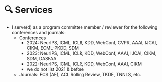 # 🔍 Services
- I serve(d) as a program committee member / reviewer for the following conferences and journals:
  - Conferences
    - 2024: NeurIPS, ICML, ICLR, KDD, WebConf, CVPR, AAAI, IJCAI, CIKM, ECML-PKDD, SDM 
    - 2023: NeurIPS, ICML, ICLR, KDD, WebConf, AAAI, IJCAI, CIKM, SDM, DASFAA 
    - 2022: NeurIPS, ICML, ICLR, KDD, WebConf, AAAI, CIKM 
    - we do not list 2021 & before
  - Journals: FCS (AE), ACL Rolling Review, TKDE, TNNLS, etc. 